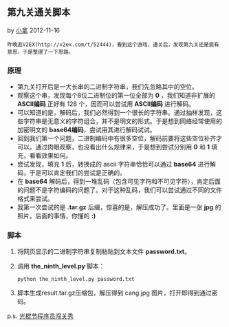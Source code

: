 ## 第九关通关脚本

by [小拿](justinli.ljt@gmail.com) 2012-11-16

    昨晚逛V2EX(http://v2ex.com/t/52444)，看到这个游戏，通关后，发现第九关还是挺有意思，于是整理了一下思路。

### 原理

* 第九关打开后是一大长串的二进制字符串，我们先忽略其中的空位。
* 观察这个串，发现每个8位二进制位的第一位全部为 **0** ，我们知道非扩展的 **ASCII编码** 正好有 128 个，因而可以尝试用 **ASCII编码** 进行解码。
* 可以知道的是，解码后，我们必然得到一个很长的字符串。通过抽样发现，这些字符串是无意义的字符组合，并不是明文的形式。于是想到网络经常使用的加密明文的 **base64编码**，尝试用其进行解码试试。
* 回到我们第一个问题，二进制编码中有很多空位，解码前要将这些空位补齐才可以。通过肉眼观察，也没看出什么规律来，于是想到尝试分别用 **0** 和 **1** 填充，看看效果如何。
* 尝试发现，填充 **1** 后，转换成的 ascii 字符串恰恰可以通过 **base64** 进行解码，于是可以肯定我们的尝试是正确的。
* 在 **base64** 解码后，得到一堆乱码（包含可见字符和不可见字符），肯定后面的问题不是字符编码的问题了。对于这种乱码，我们可以尝试通过不同的文件格式来尝试。
* 我第一次尝试的是 **.tar.gz** 后缀，惊喜的是，解压成功了。里面是一张 **jpg** 的照片。后面的事情，你懂的 **:)**

### 脚本

1. 将网页显示的二进制字符串复制粘贴到文本文件 __password.txt__。
2. 调用 __the_ninth_level.py__ 脚本：

   `python the_ninth_level.py password.txt`

3. 脚本生成result.tar.gz压缩包，解压得到 cang.jpg 图片，打开即得到通过密码。




p.s. [光棍节程序员闯关秀](http://segmentfault.com/game/)

         
